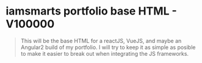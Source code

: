 # iamsmarts portfolio base HTML - V100000

> This will be the base HTML for a reactJS, VueJS, and maybe an Angular2 build of my portfolio. I will try to keep it as simple as posible to make it easier to break out when integrating the JS frameworks. 
